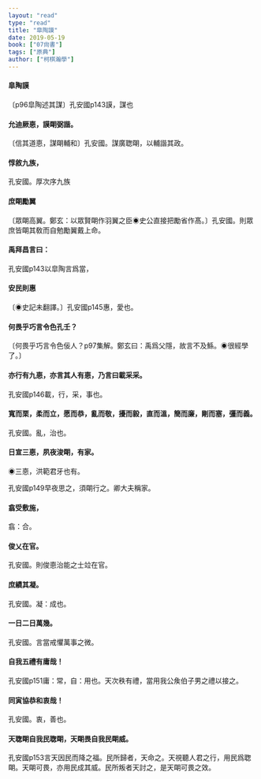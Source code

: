 ```yaml
---
layout: "read"
type: "read"
title: "皐陶謨"
date: 2019-05-19
book: ["07尙書"]
tags: ["原典"]
author: ["柯棋瀚學"]
---
```


#### 皐陶謨

〔p96皐陶述其謀〕孔安國p143謨，謀也

#### 允迪厥𢛳，謨朙弼諧。

〔信其道𢛳，謀朙輔和〕孔安國。謀廣聦朙，以輔諧其政。

#### 惇敘九族，

孔安國。厚次序九族

#### 庶朙勵翼

〔眾朙高翼。鄭玄：以眾賢朙作羽翼之臣◉史公直接把勵省作髙。〕孔安國。則眾庶皆朙其敎而自勉勵翼戴上命。

#### 禹拜昌言曰：

孔安國p143以皐陶言爲當，

#### 安民則惠

〔◉史記未翻譯。〕孔安國p145惠，愛也。

#### 何畏乎巧言令色孔壬？

〔何畏乎巧言令色佞人？p97集解。鄭玄曰：禹爲父隱，故言不及鯀。◉很經學了。〕

#### 亦行有九𢛳，亦言其人有𢛳，乃言曰載采采。

孔安國p146載，行，采，事也。

#### 寬而栗，柔而立，愿而恭，亂而敬，擾而毅，直而溫，簡而廉，剛而塞，彊而義。

孔安國。亂，治也。

#### 日宣三𢛳，夙夜浚朙，有家。

◉三𢛳，洪範君牙也有。

孔安國p149早夜思之，須朙行之。卿大夫稱家。

#### 翕受敷施，

翕：合。

#### 俊乂在官。

孔安國。則俊𢛳治能之士竝在官。

#### 庶績其凝。

孔安國。凝：成也。

#### 一日二日萬幾。

孔安國。言當戒懼萬事之微。

#### 自我五禮有庸哉！

孔安國p151庸：常，自：用也。天次秩有禮，當用我公矦伯子男之禮以接之。

#### 同寅協恭和衷哉！

孔安國。衷，善也。

#### 天聦朙自我民聦朙，天朙畏自我民朙威。

孔安國p153言天因民而降之福。民所歸者，天命之。天視聽人君之行，用民爲聦朙。天朙可畏，亦用民成其威。民所叛者天討之，是天朙可畏之效。

